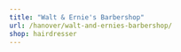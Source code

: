 ```yaml
---
title: "Walt & Ernie's Barbershop"
url: /hanover/walt-and-ernies-barbershop/
shop: hairdresser
---
```


